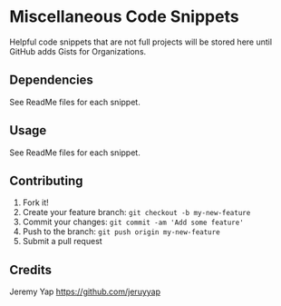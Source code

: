 # Miscellaneous Code Snippets
Helpful code snippets that are not full projects will be stored here until GitHub adds Gists for Organizations.

## Dependencies

See ReadMe files for each snippet.

## Usage

See ReadMe files for each snippet.

## Contributing

1. Fork it!
2. Create your feature branch: `git checkout -b my-new-feature`
3. Commit your changes: `git commit -am 'Add some feature'`
4. Push to the branch: `git push origin my-new-feature`
5. Submit a pull request

## Credits

Jeremy Yap https://github.com/jeruyyap
